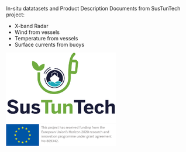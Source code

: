 In-situ datatasets and Product Description Documents from SusTunTech project:
- X-band Radar
- Wind from vessels
- Temperature from vessels
- Surface currents from buoys

<img src="Logo_SusTunTech.png" alt="150" width="300"/>
<img src="Sustuntech_funding.png" alt="150" width="300"/>


